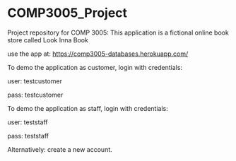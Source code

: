 # COMP3005_Project
Project repository for COMP 3005:
This application is a fictional online book store called Look Inna Book 

use the app at: https://comp3005-databases.herokuapp.com/

To demo the application as customer, login with credentials:

user: testcustomer

pass: testcustomer

To demo the appllcation as staff, login with credentials: 

user: teststaff

pass: teststaff

Alternatively: create a new account. 
